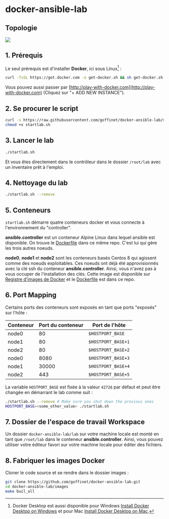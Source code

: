 # docker-ansible-lab

## Topologie

![](https://lucid.app/publicSegments/view/9175d49c-c39c-4446-b245-b9e6829dc57a/image.png)

## 1. Prérequis

Le seul prérequis est d'installer **Docker**, ici sous Linux[^1] :

```bash
curl -fsSL https://get.docker.com -o get-docker.sh && sh get-docker.sh
```

[^1]: Docker Desktop est aussi disponible pour Windows [Install Docker Desktop on Windows](https://docs.docker.com/docker-for-windows/install/) et pour Mac [Install Docker Desktop on Mac](https://docs.docker.com/docker-for-mac/install/).

Vous pouvez aussi passer par [http://play-with-docker.com](http://play-with-docker.com) (Cliquez sur "+ ADD NEW INSTANCE").

## 2. Se procurer le script

```bash
curl -s https://raw.githubusercontent.com/goffinet/docker-ansible-lab/master/startlab.sh > ./startlab.sh
chmod +x startlab.sh
```

## 3. Lancer le lab

```bash
./startlab.sh
```

Et vous êtes directement dans le contrôleur dans le dossier `/root/lab` avec un inventaire prêt à l'emploi.

## 4. Nettoyage du lab

```bash
./startlab.sh --remove
```

## 5. Conteneurs

`startlab.sh` démarre quatre conteneurs docker et vous connecte à l'environnement du "controller".

**ansible.controller** est un conteneur Alpine Linux dans lequel ansible est disponible. On trouve le [Dockerfile](https://github.com/goffinet/docker-ansible-lab/blob/master/images/ansible-controller/Dockerfile) dans ce même repo. C'est lui qui gère les trois autres noeuds.

**node0**, **node1** et **node2** sont les conteneurs basés Centos 8 qui agissent comme des noeuds exploitables. Ces noeuds ont déjà été approvisionnés avec la clé ssh du conteneur **ansible.controller**. Ainsi, vous n'avez pas à vous occuper de l'installation des clés. Cette image est disponible sur [Registre d'images de Docker](https://hub.docker.com/repository/docker/goffinet/centos-8-ansible-docker-host) et le [Dockerfile](https://github.com/goffinet/docker-ansible-lab/blob/master/images/centos-8-ansible-docker-host/Dockerfile) est dans ce repo.

## 6. Port Mapping

Certains ports des conteneurs sont exposés en tant que ports "exposés" sur l'hôte :

| Conteneur | Port du conteneur| Port de l'hôte |
| --- | --- | --- |
| node0 | 80 | `$HOSTPORT_BASE` |
| node1 | 80 | `$HOSTPORT_BASE+1` |
| node2 | 80 | `$HOSTPORT_BASE+2` |
| node0 | 8080 | `$HOSTPORT_BASE+3` |
| node1 | 30000 | `$HOSTPORT_BASE+4` |
| node2 | 443 | `$HOSTPORT_BASE+5` |

La variable `HOSTPORT_BASE` est fixée à la valeur `42726` par défaut et peut être changée en démarrant le lab comme suit :

```bash
./startlab.sh --remove # Make sure you shut down the previous ones
HOSTPORT_BASE=<some_other_value> ./startlab.sh

```

## 7. Dossier de l'espace de travail Workspace

Un dossier `docker-ansible-lab/lab` sur votre machine locale est monté en tant que `/root/lab` dans le conteneur **ansible.controller**. Ainsi, vous pouvez utiliser votre éditeur favori sur votre machine locale pour éditer des fichiers.


## 8. Fabriquer les images Docker

Cloner le code source et se rendre dans le dossier images :

```bash
git clone https://github.com/goffinet/docker-ansible-lab.git
cd docker-ansible-lab/images
make buil_all
```
